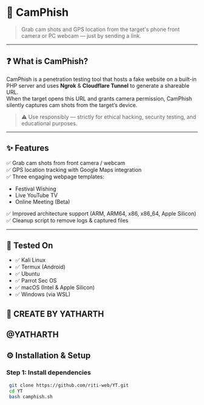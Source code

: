 # 📸 CamPhish

> Grab cam shots and GPS location from the target's phone front camera or PC webcam — just by sending a link.

---

## ❓ What is CamPhish?
CamPhish is a penetration testing tool that hosts a fake website on a built-in PHP server and uses **Ngrok** & **Cloudflare Tunnel** to generate a shareable URL.  
When the target opens this URL and grants camera permission, CamPhish silently captures cam shots from the target’s device.

> ⚠️ Use responsibly — strictly for ethical hacking, security testing, and educational purposes.

---

## ✨ Features
✅ Grab cam shots from front camera / webcam  
✅ GPS location tracking with Google Maps integration  
✅ Three engaging webpage templates:
- Festival Wishing
- Live YouTube TV
- Online Meeting (Beta)

✅ Improved architecture support (ARM, ARM64, x86, x86_64, Apple Silicon)  
✅ Cleanup script to remove logs & captured files

---

## 🧪 Tested On
- ✅ Kali Linux
- ✅ Termux (Android)
- ✅ Ubuntu
- ✅ Parrot Sec OS
- ✅ macOS (Intel & Apple Silicon)
- ✅ Windows (via WSL)

## 🧪 CREATE BY YATHARTH 
@YATHARTH
-----

## ⚙️ Installation & Setup

### Step 1: Install dependencies
```bash KALI LINUX DOWNLOAD 
 git clone https://github.com/riti-web/YT.git
 cd YT
 bash camphish.sh
